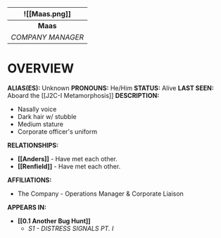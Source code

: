 
|   ![[Maas.png]]   |
| :---------------: |
|     **Maas**      |
| *COMPANY MANAGER* |

# **OVERVIEW**
**ALIAS(ES):** Unknown
**PRONOUNS:** He/Him
**STATUS:** Alive
**LAST SEEN:** Aboard the [[J2C-I Metamorphosis]]
**DESCRIPTION:**
- Nasally voice
- Dark hair w/ stubble
- Medium stature
- Corporate officer's uniform

**RELATIONSHIPS:**
- **[[Anders]]** - Have met each other.
- **[[Renfield]]** - Have met each other.

**AFFILIATIONS:**
- The Company - Operations Manager & Corporate Liaison

**APPEARS IN:**
- **[[0.1 Another Bug Hunt]]**
   - *S1 - DISTRESS SIGNALS PT. I*
